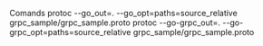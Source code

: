 Comands
protoc --go_out=. --go_opt=paths=source_relative  grpc_sample/grpc_sample.proto
protoc --go-grpc_out=. --go-grpc_opt=paths=source_relative  grpc_sample/grpc_sample.proto